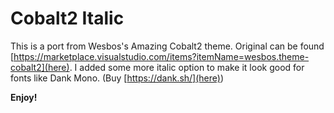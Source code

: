 # Cobalt2 Italic

This is a port from Wesbos's Amazing Cobalt2 theme. Original can be found [https://marketplace.visualstudio.com/items?itemName=wesbos.theme-cobalt2](here). I added some more italic option to make it look good for fonts like Dank Mono. (Buy [https://dank.sh/](here))

**Enjoy!**
